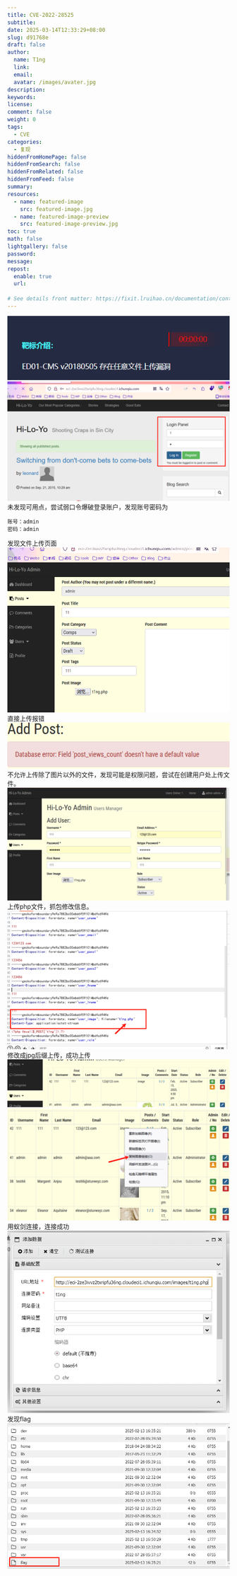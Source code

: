 ```yaml
---
title: CVE-2022-28525
subtitle:
date: 2025-03-14T12:33:29+08:00
slug: d91768e
draft: false
author:
  name: T1ng
  link:
  email:
  avatar: /images/avater.jpg
description:
keywords:
license:
comment: false
weight: 0
tags:
  - CVE
categories:
  - 复现
hiddenFromHomePage: false
hiddenFromSearch: false
hiddenFromRelated: false
hiddenFromFeed: false
summary:
resources:
  - name: featured-image
    src: featured-image.jpg
  - name: featured-image-preview
    src: featured-image-preview.jpg
toc: true
math: false
lightgallery: false
password:
message:
repost:
  enable: true
  url:

# See details front matter: https://fixit.lruihao.cn/documentation/content-management/introduction/#front-matter
---
```


<!--more-->

<!-- Place resource files in the current article directory and reference them using relative paths, like this: `![alt](images/screenshot.jpg)`. -->

![](images/9e184787ebccadc3fd54ec67044e9a40.png)
![](images/32487dcbfc2c1ad76e9786af9617800b.png)
未发现可用点，尝试弱口令爆破登录账户，发现账号密码为

```
账号：admin
密码：admin
```

发现文件上传页面
![](images/a74d2c4870dad1ee68165bcb02b727af.png)
直接上传报错
![](images/fd8ca3175310fa22914b515dd836fd3f.png)
不允许上传除了图片以外的文件，发现可能是权限问题，尝试在创建用户处上传文件。
![](images/21a70756ad0ff5c26bdf95d7462a8b4d.png)
上传php文件，抓包修改信息。
![](images/f474355bfb13bb71eb0a32c0e92376de.png)
修改成jpg后缀上传，成功上传
![](images/75fc1339adc5fb8215824e0a611fd881.png)
![](images/335b77931279314a3d7f39791d7b6ada.png)
用蚁剑连接，连接成功
![](images/a454ee4729b96972f4ce59b425593355.png)
发现flag
![](images/23ccfb1471c897d10a39591b6db825c5.png)
